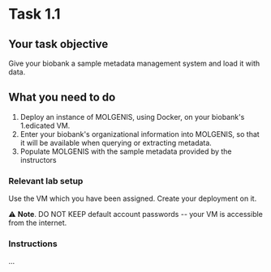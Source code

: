 # Task 1.1

## Your task objective

Give your biobank a sample metadata management system and load it with data.

## What you need to do

1. Deploy an instance of MOLGENIS, using Docker, on your biobank's
1.edicated VM.
2. Enter your biobank's organizational information into MOLGENIS, so that it will be available when querying or extracting metadata.
3. Populate MOLGENIS with the sample metadata provided by the instructors


### Relevant lab setup

Use the VM which you have been assigned.  Create your deployment on it.

⚠️ **Note**. DO NOT KEEP default account passwords -- your VM is accessible from the internet.

### Instructions

...
